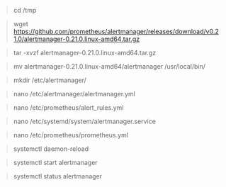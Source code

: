 > cd /tmp

> wget https://github.com/prometheus/alertmanager/releases/download/v0.21.0/alertmanager-0.21.0.linux-amd64.tar.gz

> tar -xvzf alertmanager-0.21.0.linux-amd64.tar.gz

> mv alertmanager-0.21.0.linux-amd64/alertmanager /usr/local/bin/

> mkdir /etc/alertmanager/

> nano /etc/alertmanager/alertmanager.yml

> nano /etc/prometheus/alert_rules.yml

> nano /etc/systemd/system/alertmanager.service

> nano /etc/prometheus/prometheus.yml

> systemctl daemon-reload

> systemctl start alertmanager

> systemctl status alertmanager